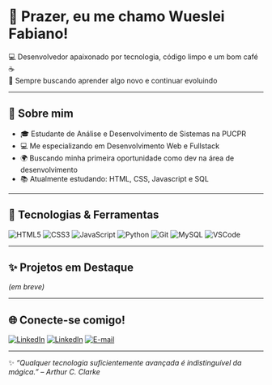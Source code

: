 # 👋 Prazer, eu me chamo Wueslei Fabiano!

💻 Desenvolvedor apaixonado por tecnologia, código limpo e um bom café ☕  
🎯 Sempre buscando aprender algo novo e continuar evoluindo

---

## 🚀 Sobre mim
- 🎓 Estudante de Análise e Desenvolvimento de Sistemas na PUCPR
- 💻 Me especializando em Desenvolvimento Web e Fullstack
- 🌍 Buscando minha primeira oportunidade como dev na área de desenvolvimento
- 📚 Atualmente estudando: HTML, CSS, Javascript e SQL

---

## 🚀 Tecnologias & Ferramentas
![HTML5](https://img.shields.io/badge/HTML5-E34F26?style=flat&logo=html5&logoColor=fff)
![CSS3](https://img.shields.io/badge/CSS3-1572B6?style=flat&logo=css3&logoColor=fff)
![JavaScript](https://img.shields.io/badge/JavaScript-F7DF1E?style=flat&logo=javascript&logoColor=000)
![Python](https://img.shields.io/badge/Python-3776AB?style=flat&logo=python&logoColor=fff)
![Git](https://img.shields.io/badge/Git-F05032?style=flat&logo=git&logoColor=fff)
![MySQL](https://img.shields.io/badge/-MySQL-4479A1?style=flat&logo=mysql&logoColor=white)
![VSCode](https://img.shields.io/badge/VSCode-007ACC?style=flat&logo=visual-studio-code&logoColor=fff)

---

## ✨ Projetos em Destaque
*(em breve)*

---

## 🌐 Conecte-se comigo!

[![LinkedIn](https://img.shields.io/badge/-LinkedIn-0A66C2?style=flat&logo=linkedin&logoColor=white)](https://www.linkedin.com/in/wueslei-fabiano-8b0847308/)
[![LinkedIn](https://img.shields.io/badge/-LinkedIn-0A66C2?style=flat&logo=linkedin&logoColor=white)](https://www.linkedin.com/in/guilherme-rauzes-8a4306255/)
[![E-mail](https://img.shields.io/badge/-Email-D14836?style=flat&logo=gmail&logoColor=white)](mailto:Wueslei.fabiano@gmail.com)

---

✨ *“Qualquer tecnologia suficientemente avançada é indistinguível da mágica.” – Arthur C. Clarke*
